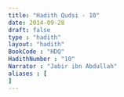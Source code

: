 ```yaml
---
title: "Hadith Qudsi - 10"
date: 2014-09-28
draft: false
type : "hadith"
layout: "hadith"
BookCode : "HDQ"
HadithNumber : "10"
Narrator : "Jabir ibn Abdullah"
aliases : [
]
---
```


